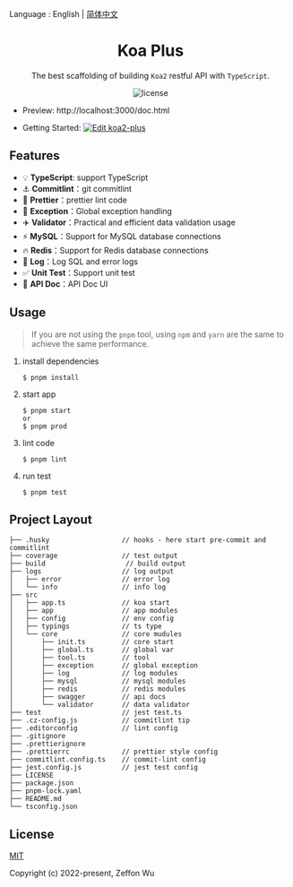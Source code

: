 
Language : English | [简体中文](./README-zh-CN.md)

<h1 align="center">Koa Plus</h1>

<div align="center">

The best scaffolding of building `Koa2` restful API with `TypeScript`.

![license](https://img.shields.io/npm/l/express.svg)

</div>

- Preview: http://localhost:3000/doc.html

- Getting Started: [![Edit koa2-plus](https://codesandbox.io/static/img/play-codesandbox.svg)](https://codesandbox.io/s/koa2-plus-kn0lic)


## Features

- :bulb: **TypeScript**: support TypeScript
- :anchor: **Commitlint**：git commitlint
- :art: **Prettier**：prettier lint code
- :rocket: **Exception**：Global exception handling
- :airplane: **Validator**：Practical and efficient data validation usage
- :zap: **MySQL**：Support for MySQL database connections
- :fire: **Redis**：Support for Redis database connections
- :1234: **Log**：Log SQL and error logs
- :white_check_mark: **Unit Test**：Support unit test
- :memo: **API Doc**：API Doc UI

## Usage

> If you are not using the `pnpm` tool, using `npm` and `yarn` are the same to achieve the same performance.

1. install dependencies

   ```
   $ pnpm install
   ```

2. start app

   ```
   $ pnpm start
   or
   $ pnpm prod
   ```

3. lint code

   ```
   $ pnpm lint
   ```

4. run test
   ```
   $ pnpm test
   ```

## Project Layout

```
├── .husky                  // hooks - here start pre-commit and commitlint
├── coverage                // test output
├── build                    // build output
├── logs                    // log output
│   ├── error               // error log
│   └── info                // info log
├── src
│   ├── app.ts              // koa start
│   ├── app                 // app modules
│   ├── config              // env config
│   ├── typings             // ts type
│   └── core                // core mudules
│       ├── init.ts         // core start
│       ├── global.ts       // global var
│       ├── tool.ts         // tool
│       ├── exception       // global exception
│       ├── log             // log modules
│       ├── mysql           // mysql modules
│       ├── redis           // redis modules
│       ├── swagger         // api docs
│       └── validator       // data validator
├── test                    // jest test.ts
├── .cz-config.js           // commitlint tip
├── .editorconfig           // lint config
├── .gitignore
├── .prettierignore
├── .prettierrc             // prettier style config
├── commitlint.config.ts    // commit-lint config
├── jest.config.js          // jest test config
├── LICENSE
├── package.json
├── pnpm-lock.yaml
├── README.md
└── tsconfig.json
```

## License

[MIT](https://opensource.org/licenses/MIT)

Copyright (c) 2022-present, Zeffon Wu
